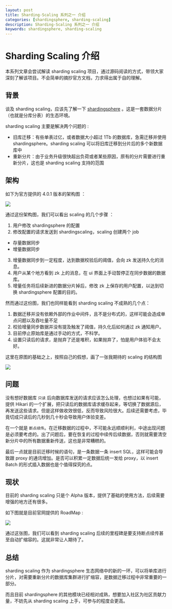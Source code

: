 ```yaml
---
layout: post  
title: Sharding-Scaling 系列之一 介绍  
categories: [shardingsphere, sharding-scaling]  
description: Sharding-Scaling 系列之一 介绍  
keywords: shardingsphere, sharding-scaling  
---
```


# Sharding Scaling 介绍

本系列文章会尝试解读 sharding scaling 项目，通过源码阅读的方式，带领大家深刻了解该项目。不会简单的摘抄官方文档，力求得出属于自的理解。

## 背景

谈及 sharding scaling，应该先了解一下 [shardingsphere](https://github.com/apache/shardingsphere) 。这是一套数据分片（也就是分库分表）的生态环境。

sharding scaling 主要是解决两个问题的 : 

  - 旧库迁移：有些单表过亿，或者数据大小超过 1Tb 的数据库，急需迁移并使用 shardingsphere。sharding scaling 可以将旧库迁移到分片后的多个新数据库中
  - 重新分片：由于业务升级很快超出负荷或者某些原因，原有的分片需要进行重新分片，这也是 sharding scaling 支持的范围

## 架构
 
 如下为官方提供的 4.0.1 版本的架构图 ：
 
 ![](https://taojintianxia.github.io/images/posts/shardingsphere/scaling/scaling-overview.cn.png) 
 
通过这份架构图，我们可以看出 scaling 的几个步骤 ：
 
 1. 用户修改 shardingsphere 的配置
 2. 修改配置的请求发送到 shardingscaling，scaling 创建两个 job
   - 存量数据同步
   - 增量数据同步
 3. 增量数据同步到一定程度，达到数据校验后的阈值，会向 zk 发送持久化的消息。
 4. 用户从某个地方看到 zk 上的消息，在 ui 界面上手动暂停正在同步数据的数据库。
 5. 增量任务将后续新进的数据分片掉后，修改 zk 上保存的用户配置，以达到切换 shardingsphere 配置的目的。

然而通过这份图，我们也同样能看到 sharding scaling 不成熟的几个点：
 
 1. 数据迁移并没有依赖外部的作业中间件，且不是分布式的，这样可能会造成单点问题以及吞吐量不足
 2. 校验增量同步数据并没有提及触发了阈值，持久化后如何通过 zk 通知用户。
 3. 目前停止原始库是通过手动的方式，不科学。
 4. 设置只读后的请求，是抛弃了还是堆积，如果抛弃了，怕是用户体验不会太好。

这里在原图的基础之上，按照自己的假想，画了一张我期待的 scaling 的结构图

 ![](https://taojintianxia.github.io/images/posts/shardingsphere/scaling/new-architecture.png) 
 
## 问题

没有想好数据库 `只读` 后向数据库发送的请求应该怎么处理，也想过如果有可能，提供 Hikari 的一个扩展，把只读后的数据库请求缓存起来，等切换了数据源后，再发送这些请求。但是这样做收效很低，反而导致风险很大。后续还需要考虑，毕竟切成只读后的几秒到几十秒会导致用户体验变差。
 
在一个就是 `断点续传`。在迁移数据的过程中，不可能永远顺顺利利，中途出现问题是必须要考虑的。出了问题后，要在恢复的过程中续传后续数据，否则就需要清空新分片中的所有数据重新传送，这也是非常糟糕的。

最后一点就是目前迁移时候的语句，是一条数据一条 insert SQL，这样可能会导致跟 proxy 的通讯增加。是否可以积累一定数据后统一发给 proxy，以 insert Batch 的形式插入数据也是个值得探究的点。

## 现状

目前的 sharding scaling 只是个 Alpha 版本，提供了基础的使用方法，后续需要增强的地方还有很多。

如下图就是目前官网提供的 RoadMap :

 ![](https://taojintianxia.github.io/images/posts/shardingsphere/scaling/original-roadmap.cn.png) 

通过这张图，我们可以看到 sharding scaling 后续的里程碑是要支持断点续传甚至自动扩缩容的。这就非常让人期待了。

## 总结

sharding scaling 作为 shardingsphere 生态网络中的新的一环，可以将单库进行分片，对需要重新分片的数据库集群进行扩缩容，是数据迁移过程中非常重要的一部分。

而且目前 shardingsphere 的其他模块已经相对成熟，想要加入社区为社区贡献力量，不妨先从 sharding scaling 上手，可参与的程度会更高。